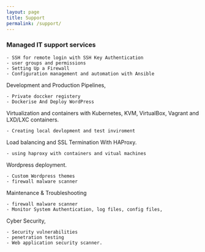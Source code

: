 ```yaml
---
layout: page
title: Support
permalink: /support/
---
```


### Managed IT support services 

    - SSH for remote login with SSH Key Authentication
    - user groups and permissions 
    - Setting Up a Firewall 
    - Configuration management and automation with Ansible

Development and Production Pipelines,

    - Private doccker registery
    - Dockerise And Deploy WordPress 

Virtualization and containers with Kubernetes, KVM, VirtualBox, Vagrant and LXD/LXC containers.

    - Creating local devlopment and test inviroment  

Load balancing and SSL Termination With HAProxy.

    - using haproxy with containers and vitual machines 

Wordpress deployment.

    - Custom Wordpress themes 
    - firewall malware scanner 

Maintenance & Troubleshooting

    - firewall malware scanner 
    - Monitor System Authentication, log files, config files, 

Cyber Security, 

    - Security vulnerabilities 
    - penetration testing 
    - Web application security scanner.


